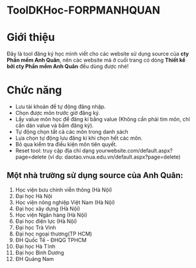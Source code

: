 # ToolDKHoc-FORPMANHQUAN
# Giới thiệu
Đây là tool đăng ký học mình viết cho các website sử dụng source của **cty Phần mềm Anh Quân**, nên các website mà ở cuối trang có dòng **Thiết kế bởi cty Phần mềm Anh Quân** đều dùng được nhé!

# Chức năng

 - Lưu tài khoản để tự động đăng nhập.
 - Chọn được môn trước giờ đăng ký. 
 - Lấy value môn học để đăng kí bằng value (Không cần phải tìm môn, chỉ cần dán value và bấm đăng ký).
 - Tự động chọn tất cả các môn trong danh sách
 - Lựa chọn tự động lưu đăng kí khi chọn hết các môn.
 - Bỏ qua kiểm tra điều kiện môn tiên quyết.
 - Reset tool: truy cập địa chỉ dạng yourwebsite.com/default.aspx?page=delete (ví dụ: daotao.vnua.edu.vn/default.aspx?page=delete)

## Một nhà trường sử dụng source của Anh Quân:

 1. Học viện bưu chính viễn thông (Hà Nội)
 2. Đại học Hà Nội
 3. Học viện nông nghiệp Việt Nam (Hà Nội)
 4. Đại học xây dựng (Hà Nội)
 5. Học viện Ngân hàng (Hà Nội)
 6. Đại học điện lực (Hà Nội)
 7. Đại học Trà Vinh
 8. Đại học ngoại thương(TP HCM)
 9. ĐH Quốc Tế  - ĐHQG TPHCM
 10. Đại học Hà Tĩnh
 11. Đại học Bình Dương
 12. ĐH Quảng Nam